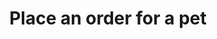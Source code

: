 ---
title: Place an order for a pet
api:
  file: petstore.json
  operationId: placeOrder
hidden: false
---